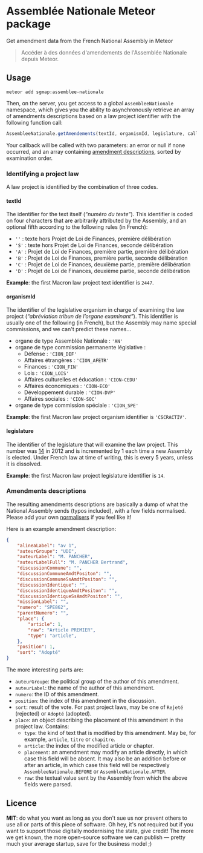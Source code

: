# Assemblée Nationale Meteor package

Get amendment data from the French National Assembly in Meteor

> Accéder à des données d'amendements de l'Assemblée Nationale depuis Meteor.


## Usage

	meteor add sgmap:assemblee-nationale

Then, on the server, you get access to a global `AssembleeNationale` namespace, which gives you the ability to asynchronously retrieve an array of amendments descriptions based on a law project identifier with the following function call:

```javascript
AssembleeNationale.getAmendements(textId, organismId, legislature, callback);
```

Your callback will be called with two parameters: an error or null if none occurred, and an array containing [amendment descriptions](#amendments-descriptions), sorted by examination order.


### Identifying a project law

A law project is identified by the combination of three codes.


#### textId

The identifier for the text itself (_“numéro du texte”_). This identifier is coded on four characters that are arbitrarily attributed by the Assembly, and an optional fifth according to the following rules (in French):

- `''` : texte hors Projet de Loi de Finances, première délibération
- `'S'` : texte hors Projet de Loi de Finances, seconde délibération
- `'A'` : Projet de Loi de Finances, première partie, première délibération
- `'B'` : Projet de Loi de Finances, première partie, seconde délibération
- `'C'` : Projet de Loi de Finances, deuxième partie, première délibération
- `'D'` : Projet de Loi de Finances, deuxième partie, seconde délibération

**Example**: the first Macron law project text identifier is `2447`.


#### organismId

The identifier of the legislative organism in charge of examining the law project (_“abréviation tribun de l’organe examinant”_). This identifier is usually one of the following (in French), but the Assembly may name special commissions, and we can't predict these names…

- organe de type Assemblée Nationale : `'AN'`
- organe de type commission permanente législative :
	- Défense : `'CION_DEF'`
	- Affaires étrangères : `'CION_AFETR'`
	- Finances : `'CION_FIN'`
	- Lois : `'CION_LOIS'`
	- Affaires culturelles et éducation : `'CION-CEDU'`
	- Affaires économiques : `'CION-ECO'`
	- Développement durable : `'CION-DVP'`
	- Affaires sociales : `'CION-SOC'`
- organe de type commission spéciale : `'CION_SPE'`

**Example**: the first Macron law project organism identifier is `'CSCRACTIV'`.


#### legislature

The identifier of the legislature that will examine the law project. This number was [14](https://fr.wikipedia.org/wiki/XIVe_législature_de_la_Cinquième_République_française) in 2012 and is incremented by 1 each time a new Assembly is elected. Under French law at time of writing, this is every 5 years, unless it is dissolved.

**Example**: the first Macron law project legislature identifier is `14`.


### Amendments descriptions

The resulting amendments descriptions are basically a dump of what the National Assembly sends (typos included), with a few fields normalised. Please add your own [normalisers](https://github.com/sgmap/meteor-assemblee-nationale/blob/master/server/normalizers.js) if you feel like it!

Here is an example amendment description:

```json
{
	"alineaLabel": "av 1",
	"auteurGroupe": "UDI",
	"auteurLabel": "M. PANCHER",
	"auteurLabelFull": "M. PANCHER Bertrand",
	"discussionCommune": "",
	"discussionCommuneAmdtPositon": "",
	"discussionCommuneSsAmdtPositon": "",
	"discussionIdentique": "",
	"discussionIdentiqueAmdtPositon": "",
	"discussionIdentiqueSsAmdtPositon": "",
	"missionLabel": "",
	"numero": "SPE862",
	"parentNumero": "",
	"place": {
		"article": 1,
		"raw": "Article PREMIER",
		"type": "article",
	},
	"position": 1,
	"sort": "Adopté"
}
```

The more interesting parts are:

- `auteurGroupe`: the political group of the author of this amendment.
- `auteurLabel`: the name of the author of this amendment.
- `numero`: the ID of this amendment.
- `position`: the index of this amendment in the discussion.
- `sort`: result of the vote. For past project laws, may be one of `Rejeté` (rejected) or `Adopté` (adopted).
- `place`: an object describing the placement of this amendment in the project law. Contains:
	- `type`: the kind of text that is modified by this amendment. May be, for example, `article`, `titre` or `chapitre`.
	- `article`: the index of the modified article or chapter.
	- `placement`: an amendment may modify an article directly, in which case this field will be absent. It may also be an addition before or after an article, in which case this field will be respectively `AssembleeNationale.BEFORE` or `AssembleeNationale.AFTER`.
	- `raw`: the textual value sent by the Assembly from which the above fields were parsed.


## Licence

**MIT**: do what you want as long as you don't sue us nor prevent others to use all or parts of this piece of software. Oh hey, it's not required but if you want to support those digitally modernising the state, give credit! The more we get known, the more open-source software we can publish — pretty much your average startup, save for the business model  ;)
